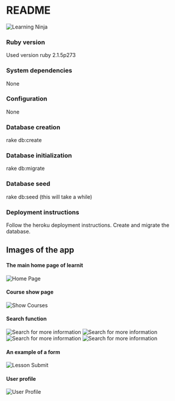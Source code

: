 # README

![Learning Ninja](http://i.imgur.com/lF3aErA.png "Learning Ninja")

### Ruby version
Used version ruby 2.1.5p273

### System dependencies
None

### Configuration
None

### Database creation
rake db:create

### Database initialization
rake db:migrate

### Database seed
rake db:seed
(this will take a while)

### Deployment instructions
Follow the heroku deployment instructions.  Create and migrate the database.

## Images of the app
#### The main home page of learnit
![Home Page](
https://i.imgur.com/H4JD9km.png)

#### Course show page
![Show Courses](
https://i.imgur.com/Pu9CuEE.png)

#### Search function
![Search for more information](
https://i.imgur.com/Dgjoe22.png)
![Search for more information](
https://i.imgur.com/fl0BhGd.png)
![Search for more information](
https://i.imgur.com/d4pe9kb.png)
![Search for more information](
https://i.imgur.com/E7l8ptO.png)

#### An example of a form
![Lesson Submit](
http://i.imgur.com/8qbAOHI.png)

#### User profile
![User Profile](
http://i.imgur.com/p3UuQbf.png)

